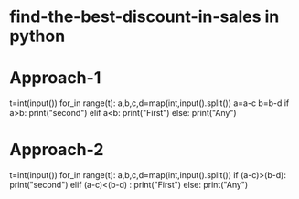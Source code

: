 # find-the-best-discount-in-sales in python
# Approach-1
t=int(input())
for_in range(t):
  a,b,c,d=map(int,input().split())
  a=a-c
  b=b-d
  if a>b:
    print("second")
  elif a<b:
    print("First")
  else:
    print("Any")
    
# Approach-2
t=int(input())
for_in range(t):
  a,b,c,d=map(int,input().split())
  if (a-c)>(b-d):
    print("second")
  elif (a-c)<(b-d) :
    print("First")
  else:
    print("Any")
